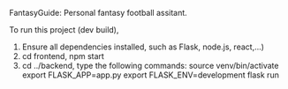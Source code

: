 FantasyGuide: Personal fantasy football assitant.

To run this project (dev build),
1. Ensure all dependencies installed, such as Flask, node.js, react,...)
2. cd frontend, npm start
3. cd ../backend, type the following commands:
   source venv/bin/activate
   export FLASK_APP=app.py
   export FLASK_ENV=development
   flask run
